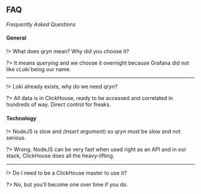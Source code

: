 ## FAQ

_Frequently Asked Questions_

#### General

!> What does _qryn_ mean? Why did you choose it?

?> It means _querying_ and we choose it overnight because Grafana did not like _cLoki_ being our name.

----

!> Loki already exists, why do we need _qryn_?

?> All data is in ClickHouse, ready to be accessed and correlated in hundreds of way. Direct control for freaks.


#### Technology

!> NodeJS is slow and _(insert argument)_ so _qryn_ must be slow and not serious.

?> Wrong. NodeJS can be very fast when used right as an API and in our stack, ClickHouse does all the heavy-lifting.

----

!> Do I need to be a ClickHouse master to use it?

?> No, but you'll become one over time if you do.
